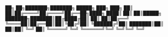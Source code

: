  ██╗   ██╗███████╗███████╗ █████╗ ███╗   ███╗
 ██║   ██║██╔════╝██╔════╝██╔══██╗████╗ ████║
 ██║   ██║█████╗  ███████╗███████║██╔████╔██║
 ██║   ██║██╔══╝  ╚════██║██╔══██║██║╚██╔╝██║
 ╚██████╔╝██║     ███████║██║  ██║██║ ╚═╝ ██║
  ╚═════╝ ╚═╝     ╚══════╝╚═╝  ╚═╝╚═╝     ╚═╝
